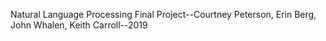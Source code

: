 Natural Language Processing Final Project--Courtney Peterson, Erin Berg, John Whalen, Keith Carroll--2019
